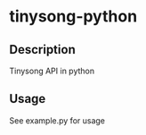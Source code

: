tinysong-python
===============

Description
-----------
Tinysong API in python

Usage
-----
See example.py for usage

